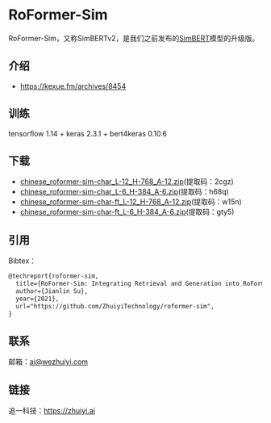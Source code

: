# RoFormer-Sim
RoFormer-Sim，又称SimBERTv2，是我们之前发布的[SimBERT](https://github.com/ZhuiyiTechnology/simbert)模型的升级版。

## 介绍
- https://kexue.fm/archives/8454

## 训练
tensorflow 1.14 + keras 2.3.1 + bert4keras 0.10.6

## 下载
- [chinese_roformer-sim-char_L-12_H-768_A-12.zip](https://pan.baidu.com/s/1f1FB288nv1a6jYjsNCordg)(提取码：2cgz)
- [chinese_roformer-sim-char_L-6_H-384_A-6.zip](https://pan.baidu.com/s/1r0eJ7shGwQ0RzV9BTFFW4g)(提取码：h68q)
- [chinese_roformer-sim-char-ft_L-12_H-768_A-12.zip](https://pan.baidu.com/s/1Igh3tSvSu_ahDZmGaOlVoA)(提取码：w15n)
- [chinese_roformer-sim-char-ft_L-6_H-384_A-6.zip](https://pan.baidu.com/s/1G36x7YQF1b6nzW0OzyJS_Q)(提取码：gty5)

## 引用

Bibtex：

```tex
@techreport{roformer-sim,
  title={RoFormer-Sim: Integrating Retrieval and Generation into RoFormer},
  author={Jianlin Su},
  year={2021},
  url="https://github.com/ZhuiyiTechnology/roformer-sim",
}
```

 ## 联系

邮箱：ai@wezhuiyi.com

## 链接

追一科技：https://zhuiyi.ai
